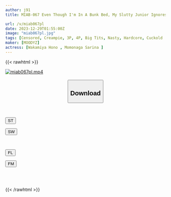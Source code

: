 ```yaml
---
author: j91
title: MIAB-067 Even Though I'm In A Bunk Bed, My Slutty Junior Ignores Me And Takes Me With My Sex Friend Every Night And Runs Wild. I Live In A Boys' Dormitory With A Pent-up Erection! Sarina Hyunaga Hono Wakamiya

url: /v/miab067pl
date: 2023-12-29T01:55:00Z
image: "miab067pl.jpg"
tags: [Censored, Creampie, 3P, 4P, Big Tits, Nasty, Hardcore, Cuckold	]
maker: [MOODYZ]
actress: [Wakamiya Hono , Momonaga Sarina ]
---
```



{{< rawhtml >}}

<div class="video" data-videoid="0ADz09gXRJiblvy">
    <a href="javascript:;">
        <img src="/v/miab067pl/miab067pl.jpg" width="WIDTH" height="HEIGHT" alt="miab067pl.mp4" loading="lazy">
    </a>
</div>

<script type="text/javascript" src="https://j91.asia/asset/on-demand-st.js"></script>

<br>
  <link rel="stylesheet" href="https://j91.asia/asset/bs5.css">
  
  <center>
  <button class="btn btn-primary" type="button" data-bs-toggle="collapse" data-bs-target=".multi-collapse" aria-expanded="false" aria-controls="multiCollapseExample1 multiCollapseExample2"><h2>Download</h2></button></center>
</p>
<div class="row">
  <div class="col">
    <div class="collapse multi-collapse" id="multiCollapseExample1">
      <div class="card card-body">
	      	      <br>
<div class="buttons">  
<p><a href="https://streamtape.to/v/0ADz09gXRJiblvy" target="_blank"><button class="btn-hover color-3"><i class="fa fa-download"></i> ST</button></a></p>
<p><a href="https://flaswish.com/ecpvzfj5mdxm" target="_blank"><button class="btn-hover color-2"><i class="fa fa-download"></i> SW</button></a></p></div>
    </div>
  </div>
</div>
  <div class="col">
    <div class="collapse multi-collapse" id="multiCollapseExample2">
      <div class="card card-body">
	      <br>
<div class="buttons">
<p><a href="javascript:;" target="_blank"><button class="btn-hover color-9"><i class="fa fa-download"></i> FL</button></a></p>
<p><a href="javascript:;" target="_blank"><button class="btn-hover color-8"><i class="fa fa-download"></i> FM</button></a></p></div>
<br><br>
      </div>
    </div>
  </div>
</div>

{{< /rawhtml >}}